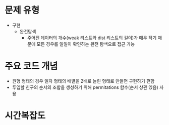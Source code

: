 # 문제 유형
- 구현
  - 완전탐색
    - 주어진 데이터의 개수(weak 리스트와 dist 리스트의 길이)가 매우 작기 때문에 모든 경우를 일일이 확인하는 완전 탐색으로 접근 가능

# 주요 코드 개념
- 원형 형태의 경우 일자 형태의 배열을 2배로 늘린 형태로 만들면 구현하기 편함
- 투입할 친구의 순서의 조합을 생성하기 위해 permitations 함수(순서 상관 있음) 사용 

# 시간복잡도
